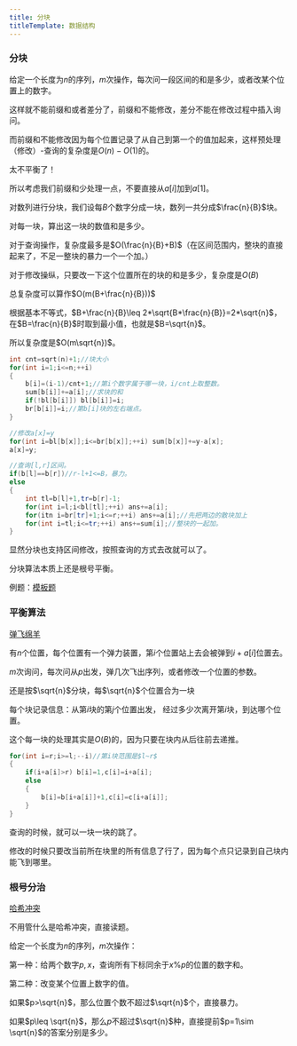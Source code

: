 ```yaml
---
title: 分块
titleTemplate: 数据结构
---
```


### 分块

给定一个长度为$n$的序列，$m$次操作，每次问一段区间的和是多少，或者改某个位置上的数字。

这样就不能前缀和或者差分了，前缀和不能修改，差分不能在修改过程中插入询问。

而前缀和不能修改因为每个位置记录了从自己到第一个的值加起来，这样预处理（修改）-查询的复杂度是$O(n)-O(1)$的。

太不平衡了！

所以考虑我们前缀和少处理一点，不要直接从$a[i]$加到$a[1]$。

对数列进行分块，我们设每$B$个数字分成一块，数列一共分成$\frac{n}{B}$块。

对每一块，算出这一块的数值和是多少。

对于查询操作，复杂度最多是$O(\frac{n}{B}+B)$（在区间范围内，整块的直接起来了，不足一整块的暴力一个一个加。）

对于修改操纵，只要改一下这个位置所在的块的和是多少，复杂度是$O(B)$

总复杂度可以算作$O(m(B+\frac{n}{B}))$

根据基本不等式，$B+\frac{n}{B}\leq 2*\sqrt{B*\frac{n}{B}}=2*\sqrt{n}$，在$B=\frac{n}{B}$时取到最小值，也就是$B=\sqrt{n}$。

所以复杂度是$O(m\sqrt{n})$。

```cpp
int cnt=sqrt(n)+1;//块大小
for(int i=1;i<=n;++i)
{
    b[i]=(i-1)/cnt+1;//第i个数字属于哪一块，i/cnt上取整数。
    sum[b[i]]+=a[i];//求块的和
    if(!bl[b[i]]) bl[b[i]]=i;
    br[b[i]]=i;//第b[i]块的左右端点。
}
```

```cpp
//修改a[x]=y
for(int i=bl[b[x]];i<=br[b[x]];++i) sum[b[x]]+=y-a[x];
a[x]=y;

//查询[l,r]区间。
if(b[l]==b[r])//r-l+1<=B，暴力。
else
{
    int tl=b[l]+1,tr=b[r]-1;
    for(int i=l;i<bl[tl];++i) ans+=a[i];
    for(itn i=br[tr]+1;i<=r;++i) ans+=a[i];//先把两边的散块加上
    for(int i=tl;i<=tr;++i) ans+=sum[i];//整块的一起加。
}

```

显然分块也支持区间修改，按照查询的方式去改就可以了。

分块算法本质上还是根号平衡。

例题：[模板题](https://www.luogu.com.cn/problem/P2801)

### 平衡算法

[弹飞绵羊](https://www.luogu.com.cn/problem/P3203)

有$n$个位置，每个位置有一个弹力装置，第$i$个位置站上去会被弹到$i+a[i]$位置去。

$m$次询问，每次问从$p$出发，弹几次飞出序列，或者修改一个位置的参数。

还是按$\sqrt{n}$分块，每$\sqrt{n}$个位置合为一块

每个块记录信息：从第$i$块的第$j$个位置出发， 经过多少次离开第$i$块，到达哪个位置。

这个每一块的处理其实是$O(B)$的，因为只要在块内从后往前去递推。

```cpp
for(int i=r;i>=l;--i)//第i块范围是$l~r$
{
    if(i+a[i]>r) b[i]=1,c[i]=i+a[i];
    else
    {
        b[i]=b[i+a[i]]+1,c[i]=c[i+a[i]];
    }
}
```

查询的时候，就可以一块一块的跳了。

修改的时候只要改当前所在块里的所有信息了行了，因为每个点只记录到自己块内能飞到哪里。

### 根号分治

[哈希冲突](https://www.luogu.com.cn/problem/P3396)

不用管什么是哈希冲突，直接读题。

给定一个长度为$n$的序列，$m$次操作：

第一种：给两个数字$p,x$，查询所有下标同余于$x\%p$的位置的数字和。

第二种：改变某个位置上数字的值。

如果$p>\sqrt{n}$，那么位置个数不超过$\sqrt{n}$个，直接暴力。

如果$p\leq \sqrt{n}$，那么$p$不超过$\sqrt{n}$种，直接提前$p=1\sim \sqrt{n}$的答案分别是多少。

